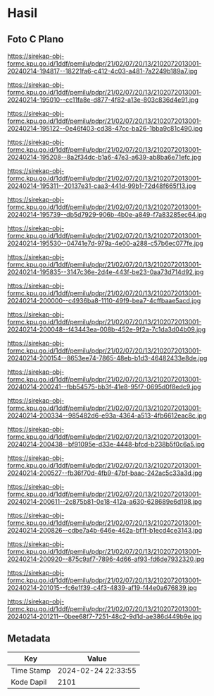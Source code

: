 # Hasil

## Foto C Plano

https://sirekap-obj-formc.kpu.go.id/1ddf/pemilu/pdpr/21/02/07/20/13/2102072013001-20240214-194817--18221fa6-c412-4c03-a481-7a2249b189a7.jpg

https://sirekap-obj-formc.kpu.go.id/1ddf/pemilu/pdpr/21/02/07/20/13/2102072013001-20240214-195010--cc11fa8e-d877-4f82-a13e-803c836d4e91.jpg

https://sirekap-obj-formc.kpu.go.id/1ddf/pemilu/pdpr/21/02/07/20/13/2102072013001-20240214-195122--0e46f403-cd38-47cc-ba26-1bba9c81c490.jpg

https://sirekap-obj-formc.kpu.go.id/1ddf/pemilu/pdpr/21/02/07/20/13/2102072013001-20240214-195208--8a2f34dc-b1a6-47e3-a639-ab8ba6e71efc.jpg

https://sirekap-obj-formc.kpu.go.id/1ddf/pemilu/pdpr/21/02/07/20/13/2102072013001-20240214-195311--20137e31-caa3-441d-99b1-72d48f665f13.jpg

https://sirekap-obj-formc.kpu.go.id/1ddf/pemilu/pdpr/21/02/07/20/13/2102072013001-20240214-195739--db5d7929-906b-4b0e-a849-f7a83285ec64.jpg

https://sirekap-obj-formc.kpu.go.id/1ddf/pemilu/pdpr/21/02/07/20/13/2102072013001-20240214-195530--04741e7d-979a-4e00-a288-c57b6ec077fe.jpg

https://sirekap-obj-formc.kpu.go.id/1ddf/pemilu/pdpr/21/02/07/20/13/2102072013001-20240214-195835--3147c36e-2d4e-443f-be23-0aa73d714d92.jpg

https://sirekap-obj-formc.kpu.go.id/1ddf/pemilu/pdpr/21/02/07/20/13/2102072013001-20240214-200000--c4936ba8-1110-49f9-bea7-4cffbaae5acd.jpg

https://sirekap-obj-formc.kpu.go.id/1ddf/pemilu/pdpr/21/02/07/20/13/2102072013001-20240214-200048--f43443ea-008b-452e-9f2a-7c1da3d04b09.jpg

https://sirekap-obj-formc.kpu.go.id/1ddf/pemilu/pdpr/21/02/07/20/13/2102072013001-20240214-200154--8653ee74-7865-48eb-b1d3-46482433e8de.jpg

https://sirekap-obj-formc.kpu.go.id/1ddf/pemilu/pdpr/21/02/07/20/13/2102072013001-20240214-200241--fbb54575-bb3f-41e8-95f7-0695d0f8edc9.jpg

https://sirekap-obj-formc.kpu.go.id/1ddf/pemilu/pdpr/21/02/07/20/13/2102072013001-20240214-200334--985482d6-e93a-4364-a513-4fb6612eac8c.jpg

https://sirekap-obj-formc.kpu.go.id/1ddf/pemilu/pdpr/21/02/07/20/13/2102072013001-20240214-200438--bf91095e-d33e-4448-bfcd-b238b5f0c6a5.jpg

https://sirekap-obj-formc.kpu.go.id/1ddf/pemilu/pdpr/21/02/07/20/13/2102072013001-20240214-200527--fb36f70d-4fb9-47bf-baac-242ac5c33a3d.jpg

https://sirekap-obj-formc.kpu.go.id/1ddf/pemilu/pdpr/21/02/07/20/13/2102072013001-20240214-200611--2c875b81-0e18-412a-a630-628689e6d198.jpg

https://sirekap-obj-formc.kpu.go.id/1ddf/pemilu/pdpr/21/02/07/20/13/2102072013001-20240214-200826--cdbe7a4b-646e-462a-bf1f-b1ecd4ce3143.jpg

https://sirekap-obj-formc.kpu.go.id/1ddf/pemilu/pdpr/21/02/07/20/13/2102072013001-20240214-200920--875c9af7-7896-4d66-af93-fd6de7932320.jpg

https://sirekap-obj-formc.kpu.go.id/1ddf/pemilu/pdpr/21/02/07/20/13/2102072013001-20240214-201015--fc6e1f39-c4f3-4839-af19-f44e0a676839.jpg

https://sirekap-obj-formc.kpu.go.id/1ddf/pemilu/pdpr/21/02/07/20/13/2102072013001-20240214-201211--0bee68f7-7251-48c2-9d1d-ae386d449b9e.jpg


## Metadata

| Key        | Value               |
| ---------- | ------------------- |
| Time Stamp | 2024-02-24 22:33:55 |
| Kode Dapil | 2101                |



